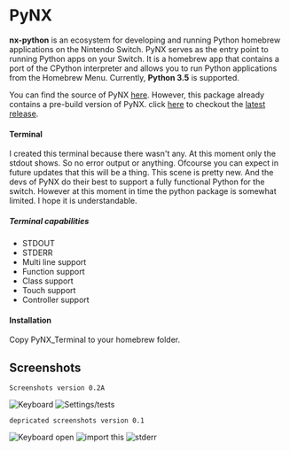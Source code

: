 # PyNX

**nx-python** is an ecosystem for developing and running Python homebrew applications on the Nintendo Switch.
PyNX serves as the entry point to running Python apps on your Switch. 
It is a homebrew app that contains a port of the CPython interpreter and allows you to run Python applications from the Homebrew Menu.
Currently, **Python 3.5** is supported.

You can find the source of PyNX [here](https://github.com/nx-python/PyNX).
However, this package already contains a pre-build version of PyNX.
click [here](https://github.com/Annihilator708/PyNX_Terminal/releases) to checkout the [latest release](https://github.com/Annihilator708/PyNX_Terminal/releases).


#### Terminal
I created this terminal because there wasn't any.
At this moment only the stdout shows. So no error output or anything. Ofcourse you can expect in future updates that this will be a thing.
This scene is pretty new. And the devs of PyNX do their best to support a fully functional Python for the switch.
However at this moment in time the python package is somewhat limited. I hope it is understandable.

##### Terminal capabilities
* STDOUT
* STDERR
* Multi line support
* Function support
* Class support
* Touch support
* Controller support

#### Installation
Copy PyNX_Terminal to your homebrew folder.

## Screenshots
`Screenshots version 0.2A`

[Keyboard]: https://media.discordapp.net/attachments/449699759490334720/484928028728754178/2018083022454500-DB1426D1DFD034027CECDE9C2DD914B8.png "Terminal"
[Settinigs]: https://media.discordapp.net/attachments/449699759490334720/484928060974694401/2018083105203300-DB1426D1DFD034027CECDE9C2DD914B8.png "Terminal"

![Keyboard][Keyboard]
![Settings/tests][Settinigs]

`depricated screenshots version 0.1`

[Terminal1]: https://media.discordapp.net/attachments/424223060107853827/479710805382791179/unknown.png "Terminal"
[Terminal2]: https://media.discordapp.net/attachments/424223060107853827/479711075055697920/unknown.png "Terminal"
[Terminal3]: https://media.discordapp.net/attachments/424223060107853827/479711284003209216/unknown.png "Terminal"

![Keyboard open][Terminal1]
![import this][Terminal2]
![stderr][Terminal3]

